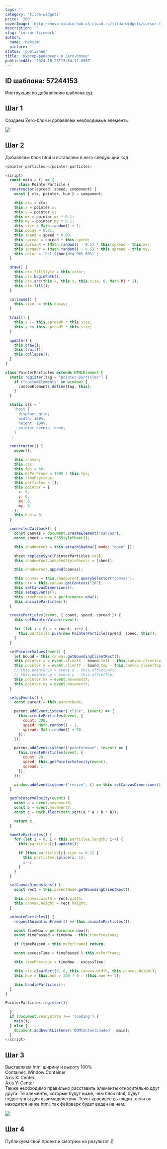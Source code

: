 ```yaml
---
tags: ''
category: 'tilda-widgets'
price: '200'
coverImage: 'http://novo-studio-hub.s3.cloud.ru/tilda-widgets/cursor-firework/0.gif'
description: ''
slug: 'cursor-firework'
author:
  name: 'Maksim'
  picture: ''
status: 'published'
title: 'Курсор-фейерверк в Zero-блоке'
publishedAt: '2024-10-28T13:54:11.096Z'
---
```


## ID шаблона: **57244153**

Инструкция по добавлению шаблона [тут](https://help-ru.tilda.cc/page-template)

## Шаг 1

Создаем Zero-блок и добавляем необходимые элементы

![](http://novo-studio-hub.s3.cloud.ru/tilda-widgets/cursor-firework/1.png)

## Шаг 2

Добавляем блок html и вставляем в него следующий код

```javascript
<pointer-particles></pointer-particles>

<script>
  const main = () => {
      class PointerParticle {
  constructor(spread, speed, component) {
    const { ctx, pointer, hue } = component;

    this.ctx = ctx;
    this.x = pointer.x;
    this.y = pointer.y;
    this.mx = pointer.mx * 0.1;
    this.my = pointer.my * 0.1;
    this.size = Math.random() + 1;
    this.decay = 0.01;
    this.speed = speed * 0.08;
    this.spread = spread * this.speed;
    this.spreadX = (Math.random() - 0.5) * this.spread - this.mx;
    this.spreadY = (Math.random() - 0.5) * this.spread - this.my;
    this.color = `hsl(${hue}deg 90% 60%)`;
  }

  draw() {
    this.ctx.fillStyle = this.color;
    this.ctx.beginPath();
    this.ctx.arc(this.x, this.y, this.size, 0, Math.PI * 2);
    this.ctx.fill();
  }

  collapse() {
    this.size -= this.decay;
  }

  trail() {
    this.x += this.spreadX * this.size;
    this.y += this.spreadY * this.size;
  }

  update() {
    this.draw();
    this.trail();
    this.collapse();
  }
}

class PointerParticles extends HTMLElement {
  static register(tag = "pointer-particles") {
    if ("customElements" in window) {
      customElements.define(tag, this);
    }
  }

  static css = `
    :host {
      display: grid;
      width: 100%;
      height: 100%;
      pointer-events: none;
    }
  `;

  constructor() {
    super();

    this.canvas;
    this.ctx;
    this.fps = 60;
    this.msPerFrame = 1000 / this.fps;
    this.timePrevious;
    this.particles = [];
    this.pointer = {
      x: 0,
      y: 0,
      mx: 0,
      my: 0
    };
    this.hue = 0;
  }

  connectedCallback() {
    const canvas = document.createElement("canvas");
    const sheet = new CSSStyleSheet();

    this.shadowroot = this.attachShadow({ mode: "open" });

    sheet.replaceSync(PointerParticles.css);
    this.shadowroot.adoptedStyleSheets = [sheet];

    this.shadowroot.append(canvas);

    this.canvas = this.shadowroot.querySelector("canvas");
    this.ctx = this.canvas.getContext("2d");
    this.setCanvasDimensions();
    this.setupEvents();
    this.timePrevious = performance.now();
    this.animateParticles();
  }

  createParticles(event, { count, speed, spread }) {
    this.setPointerValues(event);

    for (let i = 0; i < count; i++) {
      this.particles.push(new PointerParticle(spread, speed, this));
    }
  }

  setPointerValues(event) {
    let bound = this.canvas.getBoundingClientRect();
    this.pointer.x = event.clientX - bound.left - this.canvas.clientLeft;
    this.pointer.y = event.clientY - bound.top - this.canvas.clientTop;
    // this.pointer.x = event.x - this.offsetLeft;
    // this.pointer.y = event.y - this.offsetTop;
    this.pointer.mx = event.movementX;
    this.pointer.my = event.movementY;
  }

  setupEvents() {
    const parent = this.parentNode;

    parent.addEventListener("click", (event) => {
      this.createParticles(event, {
        count: 300,
        speed: Math.random() + 1,
        spread: Math.random() + 50
      });
    });

    parent.addEventListener("pointermove", (event) => {
      this.createParticles(event, {
        count: 20,
        speed: this.getPointerVelocity(event),
        spread: 1
      });
    });

    window.addEventListener("resize", () => this.setCanvasDimensions());
  }

  getPointerVelocity(event) {
    const a = event.movementX;
    const b = event.movementY;
    const c = Math.floor(Math.sqrt(a * a + b * b));

    return c;
  }

  handleParticles() {
    for (let i = 0; i < this.particles.length; i++) {
      this.particles[i].update();

      if (this.particles[i].size <= 0.1) {
        this.particles.splice(i, 1);
        i--;
      }
    }
  }

  setCanvasDimensions() {
    const rect = this.parentNode.getBoundingClientRect();

    this.canvas.width = rect.width;
    this.canvas.height = rect.height;
  }

  animateParticles() {
    requestAnimationFrame(() => this.animateParticles());

    const timeNow = performance.now();
    const timePassed = timeNow - this.timePrevious;

    if (timePassed < this.msPerFrame) return;

    const excessTime = timePassed % this.msPerFrame;

    this.timePrevious = timeNow - excessTime;

    this.ctx.clearRect(0, 0, this.canvas.width, this.canvas.height);
    this.hue = this.hue > 360 ? 0 : (this.hue += 3);

    this.handleParticles();
  }
}

PointerParticles.register();

  };
  if (document.readyState !== 'loading') {
    main();
  } else {
    document.addEventListener('DOMContentLoaded', main);
  }
</script>
```

## Шаг 3

Выставляем html ширину и высоту 100%\
Container: Window Container\
Axis X: Center\
Axis Y: Center\
Также необходимо правильно расставить элементы относительно друг друга. Те элементы, которые будут ниже, чем блок html, будут недоступны для взаимодействия. Текст красивее выглядит, если он находится ниже html, так фейрверк будет виден на нем.

![](http://novo-studio-hub.s3.cloud.ru/tilda-widgets/cursor-firework/2.png)

## Шаг 4

Публикуем свой проект и смотрим на результат ✌